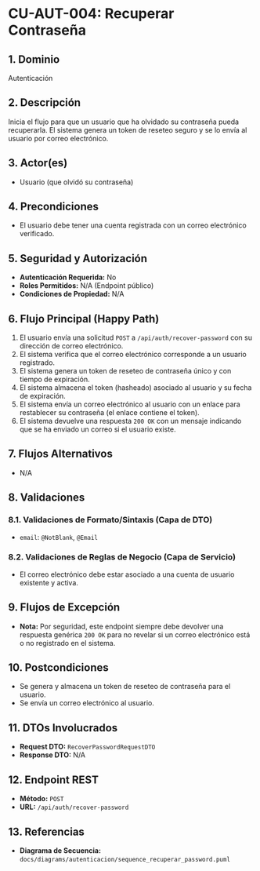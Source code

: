 # CU-AUT-004: Recuperar Contraseña

## 1. Dominio
Autenticación

## 2. Descripción
Inicia el flujo para que un usuario que ha olvidado su contraseña pueda recuperarla. El sistema genera un token de reseteo seguro y se lo envía al usuario por correo electrónico.

## 3. Actor(es)
*   Usuario (que olvidó su contraseña)

## 4. Precondiciones
*   El usuario debe tener una cuenta registrada con un correo electrónico verificado.

## 5. Seguridad y Autorización
*   **Autenticación Requerida:** No
*   **Roles Permitidos:** N/A (Endpoint público)
*   **Condiciones de Propiedad:** N/A

## 6. Flujo Principal (Happy Path)
1.  El usuario envía una solicitud `POST` a `/api/auth/recover-password` con su dirección de correo electrónico.
2.  El sistema verifica que el correo electrónico corresponde a un usuario registrado.
3.  El sistema genera un token de reseteo de contraseña único y con tiempo de expiración.
4.  El sistema almacena el token (hasheado) asociado al usuario y su fecha de expiración.
5.  El sistema envía un correo electrónico al usuario con un enlace para restablecer su contraseña (el enlace contiene el token).
6.  El sistema devuelve una respuesta `200 OK` con un mensaje indicando que se ha enviado un correo si el usuario existe.

## 7. Flujos Alternativos
*   N/A

## 8. Validaciones

### 8.1. Validaciones de Formato/Sintaxis (Capa de DTO)
*   `email`: `@NotBlank`, `@Email`

### 8.2. Validaciones de Reglas de Negocio (Capa de Servicio)
*   El correo electrónico debe estar asociado a una cuenta de usuario existente y activa.

## 9. Flujos de Excepción
*   **Nota:** Por seguridad, este endpoint siempre debe devolver una respuesta genérica `200 OK` para no revelar si un correo electrónico está o no registrado en el sistema.

## 10. Postcondiciones
*   Se genera y almacena un token de reseteo de contraseña para el usuario.
*   Se envía un correo electrónico al usuario.

## 11. DTOs Involucrados
*   **Request DTO:** `RecoverPasswordRequestDTO`
*   **Response DTO:** N/A

## 12. Endpoint REST
*   **Método:** `POST`
*   **URL:** `/api/auth/recover-password`

## 13. Referencias
*   **Diagrama de Secuencia:** `docs/diagrams/autenticacion/sequence_recuperar_password.puml`
